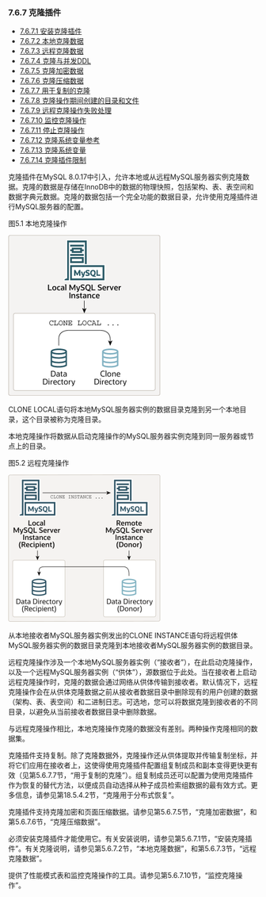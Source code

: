 ### 7.6.7 克隆插件

- [7.6.7.1 安装克隆插件](./07.06.07.01.安装克隆插件.md)
- [7.6.7.2 本地克隆数据](./07.06.07.02.本地克隆数据.md)
- [7.6.7.3 远程克隆数据](./07.06.07.03.远程克隆数据.md)
- [7.6.7.4 克隆与并发DDL](./07.06.07.04.克隆与并发DDL.md)
- [7.6.7.5 克隆加密数据](./07.06.07.05.克隆加密数据.md)
- [7.6.7.6 克隆压缩数据](./07.06.07.06.克隆压缩数据.md)
- [7.6.7.7 用于复制的克隆](./07.06.07.07.用于复制的克隆.md)
- [7.6.7.8 克隆操作期间创建的目录和文件](./07.06.07.08.克隆操作期间创建的目录和文件.md)
- [7.6.7.9 远程克隆操作失败处理](./07.06.07.09.远程克隆操作失败处理.md)
- [7.6.7.10 监控克隆操作](./07.06.07.10.监控克隆操作.md)
- [7.6.7.11 停止克隆操作](./07.06.07.11.停止克隆操作.md)
- [7.6.7.12 克隆系统变量参考](./07.06.07.12.克隆系统变量参考.md)
- [7.6.7.13 克隆系统变量](./07.06.07.13.克隆系统变量.md)
- [7.6.7.14 克隆插件限制](./07.06.07.14.克隆插件限制.md)

克隆插件在MySQL 8.0.17中引入，允许本地或从远程MySQL服务器实例克隆数据。克隆的数据是存储在InnoDB中的数据的物理快照，包括架构、表、表空间和数据字典元数据。克隆的数据包括一个完全功能的数据目录，允许使用克隆插件进行MySQL服务器的配置。

图5.1 本地克隆操作

![clone-local](clone-local.png)

CLONE LOCAL语句将本地MySQL服务器实例的数据目录克隆到另一个本地目录，这个目录被称为克隆目录。

本地克隆操作将数据从启动克隆操作的MySQL服务器实例克隆到同一服务器或节点上的目录。

图5.2 远程克隆操作

![clone-remote](clone-remote.png)

从本地接收者MySQL服务器实例发出的CLONE INSTANCE语句将远程供体MySQL服务器实例的数据目录克隆到本地接收者MySQL服务器实例的数据目录。

远程克隆操作涉及一个本地MySQL服务器实例（“接收者”），在此启动克隆操作，以及一个远程MySQL服务器实例（“供体”），源数据位于此处。当在接收者上启动远程克隆操作时，克隆的数据会通过网络从供体传输到接收者。默认情况下，远程克隆操作会在从供体克隆数据之前从接收者数据目录中删除现有的用户创建的数据（架构、表、表空间）和二进制日志。可选地，您可以将数据克隆到接收者的不同目录，以避免从当前接收者数据目录中删除数据。

与远程克隆操作相比，本地克隆操作克隆的数据没有差别。两种操作克隆相同的数据集。

克隆插件支持复制。除了克隆数据外，克隆操作还从供体提取并传输复制坐标，并将它们应用在接收者上，这使得使用克隆插件配置组复制成员和副本变得更快更有效（见第5.6.7.7节，“用于复制的克隆”）。组复制成员还可以配置为使用克隆插件作为恢复的替代方法，以便成员自动选择从种子成员检索组数据的最有效方式。更多信息，请参见第18.5.4.2节，“克隆用于分布式恢复”。

克隆插件支持克隆加密和页面压缩数据。请参见第5.6.7.5节，“克隆加密数据”，和第5.6.7.6节，“克隆压缩数据”。

必须安装克隆插件才能使用它。有关安装说明，请参见第5.6.7.1节，“安装克隆插件”。有关克隆说明，请参见第5.6.7.2节，“本地克隆数据”，和第5.6.7.3节，“远程克隆数据”。

提供了性能模式表和监控克隆操作的工具。请参见第5.6.7.10节，“监控克隆操作”。